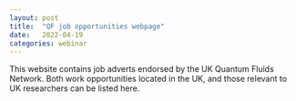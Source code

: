 ```yaml
---
layout: post
title:  "QF job opportunities webpage"
date:   2022-04-19
categories: webinar
---
```


This website contains job adverts endorsed by the UK Quantum Fluids Network. Both work opportunities located in the UK, and those relevant to UK researchers can be listed here.
